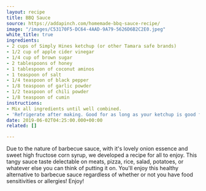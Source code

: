 ```yaml
---
layout: recipe
title: BBQ Sauce
source: https://addapinch.com/homemade-bbq-sauce-recipe/
image: "/images/C53170F5-DC64-4AAD-9A79-5626D6B2C2E0.jpeg"
white_title: true
ingredients:
- 2 cups of Simply Hines ketchup (or other Tamara safe brands)
- 1/2 cup of apple cider vinegar
- 1/4 cup of brown sugar
- 2 tablespoons of honey
- 1 tablespoon of coconut aminos
- 1 teaspoon of salt
- 1/4 teaspoon of black pepper
- 1/8 teaspoon of garlic powder
- 1/2 teaspoon of chili powder
- 1/8 teaspoon of cumin
instructions:
- Mix all ingredients until well combined.
- 'Refrigerate after making. Good for as long as your ketchup is good for. '
date: 2019-06-02T04:25:00.000+00:00
related: []

---
```

Due to the nature of barbecue sauce, with it's lovely onion essence and sweet high fructose corn syrup, we developed a recipe for all to enjoy. This tangy sauce taste delectable on meats, pizza, rice, salad, potatoes, or whatever else you can think of putting it on. You'll enjoy this healthy alternative to barbecue sauce regardless of whether or not you have food sensitivities or allergies! Enjoy!